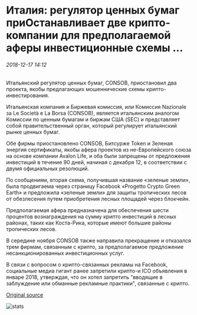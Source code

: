 # Италия: регулятор ценных бумаг приОстанавливает две крипто-компании для предполагаемой аферы инвестиционные схемы ...

###### 2018-12-17 14:12

Итальянский регулятор ценных бумаг, CONSOB, приостановил два проекта, якобы предлагающих мошеннические схемы крипто-инвестирования.

Итальянская компания и Биржевая комиссия, или Комиссия Nazionale за Le Società e La Borsa (CONSOB), является итальянским аналогом Комиссии по ценным бумагам и биржам США (SEC) и представляет собой правительственный орган, который регулирует итальянский рынке ценных бумаг.

Обе фирмы приостановлено CONSOB, Битсурже Token и Зеленая энергия сертификаты, якобы афера проектов из не-Европейского союза на основе компании Avalon Life, и оба были запрещены от предложения инвестиций в течение 90 дней, начиная с декабря 12, в соответствии с двумя официальных резолюций.

По сообщениям, вторая схема, получившая название «зеленые земли», была продвигаема через страницу Facebook «Progetto Crypto Green Earth» и предложила «зеленые земли» для защиты тропических лесов от обезлесения путем приобретения лесных площадей через блокчейн.

Предполагаемая афера предназначена для обеспечения шести процентов вознаграждения на сумму крипто инвестиций в лесных районах, таких как Коста-Рика, которые имеют большие районы тропических лесов.

В середине ноября CONSOB также направила прекращение и отказался трем фирмам, связанным с крипто, за предполагаемое предложение несанкционированных инвестиционных услуг.

В связи с вопросом о крипто-связанных рекламы на Facebook, социальные медиа гигант ранее запретили крипто-и ICO объявления в январе 2018, утверждая, что он хотел запретить "вводящие в заблуждение или обманные рекламные практики", связанные с крипто.

[Original source](https://cointelegraph.com/news/italy-securities-regulator-suspends-two-crypto-firms-for-alleged-scam-investment-schemes)

![stats](https://c.statcounter.com/11760860/0/a89fa40b/1/ "stats")